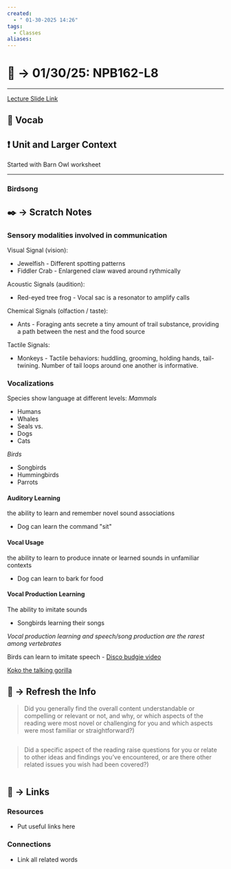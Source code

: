 ```yaml
---
created:
  - " 01-30-2025 14:26"
tags:
  - Classes
aliases:
---
```


# 📗 ->  01/30/25: NPB162-L8
---
[Lecture Slide Link](https://canvas.ucdavis.edu/courses/948282/files/folder/Lectures/Midterm%202?preview=26461640)

## 🎤 Vocab



## ❗ Unit and Larger Context
Started with Barn Owl worksheet

---

### Birdsong




## ✒️ -> Scratch Notes
### Sensory modalities involved in communication
Visual Signal (vision):
- Jewelfish - Different spotting patterns
- Fiddler Crab - Enlargened claw waved around rythmically

Acoustic Signals (audition):
- Red-eyed tree frog - Vocal sac is a resonator to amplify calls

Chemical Signals (olfaction / taste):
- Ants - Foraging ants secrete a tiny amount of trail substance, providing a path between the nest and the food source

Tactile Signals:
- Monkeys - Tactile behaviors: huddling, grooming, holding hands, tail-twining. Number of tail loops around one another is informative.

### Vocalizations
Species show language at different levels:
*Mammals*
- Humans
- Whales
- Seals
vs.
- Dogs
- Cats

*Birds*
- Songbirds
- Hummingbirds
- Parrots

#### Auditory Learning
the ability to learn and remember novel sound associations
- Dog can learn the command "sit"

#### Vocal Usage
the ability to learn to produce innate or learned sounds in unfamiliar contexts
- Dog can learn to bark for food

#### Vocal Production Learning
The ability to imitate sounds
- Songbirds learning their songs

*Vocal production learning and speech/song production are the rarest among vertebrates*

Birds can learn to imitate speech - [Disco budgie video](https://www.youtube.com/watch?v=jXc9ylCXqCw)

[Koko the talking gorilla](https://www.youtube.com/watch?v=ksUafskcruA)








## 🧪 -> Refresh the Info
> Did you generally find the overall content understandable or compelling or relevant or not, and why, or which aspects of the reading were most novel or challenging for you and which aspects were most familiar or straightforward?)  
```

```

> Did a specific aspect of the reading raise questions for you or relate to other ideas and findings you’ve encountered, or are there other related issues you wish had been covered?)
```

```




## 🔗 -> Links
### Resources
- Put useful links here


### Connections
- Link all related words

